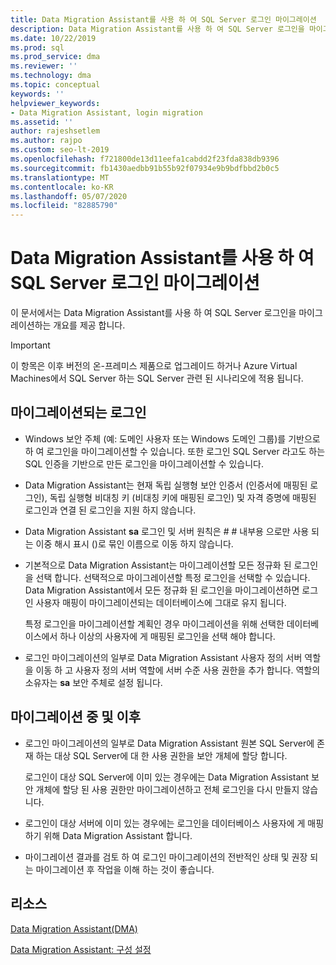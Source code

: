 ```yaml
---
title: Data Migration Assistant를 사용 하 여 SQL Server 로그인 마이그레이션
description: Data Migration Assistant를 사용 하 여 SQL Server 로그인을 마이그레이션하는 방법을 알아봅니다.
ms.date: 10/22/2019
ms.prod: sql
ms.prod_service: dma
ms.reviewer: ''
ms.technology: dma
ms.topic: conceptual
keywords: ''
helpviewer_keywords:
- Data Migration Assistant, login migration
ms.assetid: ''
author: rajeshsetlem
ms.author: rajpo
ms.custom: seo-lt-2019
ms.openlocfilehash: f721800de13d11eefa1cabdd2f23fda838db9396
ms.sourcegitcommit: fb1430aedbb91b55b92f07934e9b9bdfbbd2b0c5
ms.translationtype: MT
ms.contentlocale: ko-KR
ms.lasthandoff: 05/07/2020
ms.locfileid: "82885790"
---
```

# <a name="migrate-sql-server-logins-with-data-migration-assistant"></a>Data Migration Assistant를 사용 하 여 SQL Server 로그인 마이그레이션

이 문서에서는 Data Migration Assistant를 사용 하 여 SQL Server 로그인을 마이그레이션하는 개요를 제공 합니다.

> [!IMPORTANT]
> 이 항목은 이후 버전의 온-프레미스 제품으로 업그레이드 하거나 Azure Virtual Machines에서 SQL Server 하는 SQL Server 관련 된 시나리오에 적용 됩니다.

## <a name="which-logins-are-migrated"></a>마이그레이션되는 로그인

- Windows 보안 주체 (예: 도메인 사용자 또는 Windows 도메인 그룹)를 기반으로 하 여 로그인을 마이그레이션할 수 있습니다. 또한 로그인 SQL Server 라고도 하는 SQL 인증을 기반으로 만든 로그인을 마이그레이션할 수 있습니다.

- Data Migration Assistant는 현재 독립 실행형 보안 인증서 (인증서에 매핑된 로그인), 독립 실행형 비대칭 키 (비대칭 키에 매핑된 로그인) 및 자격 증명에 매핑된 로그인과 연결 된 로그인을 지원 하지 않습니다.

- Data Migration Assistant **sa** 로그인 및 서버 원칙은 \# \# 내부용 으로만 사용 되는 이중 해시 표시 ()로 묶인 이름으로 이동 하지 않습니다.

- 기본적으로 Data Migration Assistant는 마이그레이션할 모든 정규화 된 로그인을 선택 합니다. 선택적으로 마이그레이션할 특정 로그인을 선택할 수 있습니다. Data Migration Assistant에서 모든 정규화 된 로그인을 마이그레이션하면 로그인 사용자 매핑이 마이그레이션되는 데이터베이스에 그대로 유지 됩니다.

  특정 로그인을 마이그레이션할 계획인 경우 마이그레이션을 위해 선택한 데이터베이스에서 하나 이상의 사용자에 게 매핑된 로그인을 선택 해야 합니다.

- 로그인 마이그레이션의 일부로 Data Migration Assistant 사용자 정의 서버 역할을 이동 하 고 사용자 정의 서버 역할에 서버 수준 사용 권한을 추가 합니다. 역할의 소유자는 **sa** 보안 주체로 설정 됩니다.

## <a name="during-and-after-migration"></a>마이그레이션 중 및 이후

- 로그인 마이그레이션의 일부로 Data Migration Assistant 원본 SQL Server에 존재 하는 대상 SQL Server에 대 한 사용 권한을 보안 개체에 할당 합니다.

  로그인이 대상 SQL Server에 이미 있는 경우에는 Data Migration Assistant 보안 개체에 할당 된 사용 권한만 마이그레이션하고 전체 로그인을 다시 만들지 않습니다.

- 로그인이 대상 서버에 이미 있는 경우에는 로그인을 데이터베이스 사용자에 게 매핑하기 위해 Data Migration Assistant 합니다.

- 마이그레이션 결과를 검토 하 여 로그인 마이그레이션의 전반적인 상태 및 권장 되는 마이그레이션 후 작업을 이해 하는 것이 좋습니다.

## <a name="resources"></a>리소스

[Data Migration Assistant(DMA)](../dma/dma-overview.md)

[Data Migration Assistant: 구성 설정](../dma/dma-configurationsettings.md)
